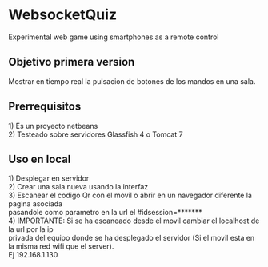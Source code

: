 # WebsocketQuiz
Experimental web game using smartphones as a remote control
<h2>Objetivo primera version</h2>
<p>
Mostrar en tiempo real la pulsacion de botones de los mandos en una sala.
</p>

<h2>Prerrequisitos</h2>
<p>
1) Es un proyecto netbeans<br/>
2) Testeado sobre servidores Glassfish 4 o Tomcat 7
</p>

<h2>Uso en local</h2>
<p>
  1) Desplegar en servidor<br/>
  2) Crear una sala nueva usando la interfaz<br/>
  3) Escanear el codigo Qr con el movil o abrir en un navegador diferente la pagina asociada<br/>
  pasandole como parametro en la url el #idsession=*******<br/>
  4) IMPORTANTE: Si se ha escaneado desde el movil cambiar el localhost de la url por la ip <br>
  privada del equipo donde se ha desplegado el servidor (Si el movil esta en la misma red wifi que el server). <br/>
  Ej 192.168.1.130
</p>
